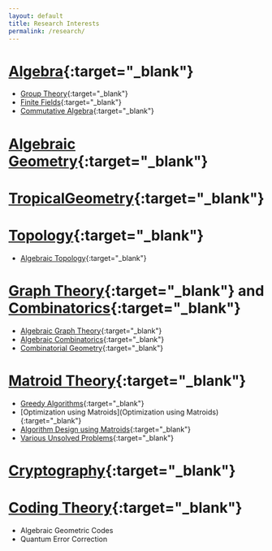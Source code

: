 ```yaml
---
layout: default
title: Research Interests
permalink: /research/
---
```




# [Algebra](https://mathworld.wolfram.com/Algebra.html){:target="_blank"}
- [Group Theory](https://mathworld.wolfram.com/Group.html){:target="_blank"}
- [Finite Fields](https://mathworld.wolfram.com/FiniteField.html){:target="_blank"}
- [Commutative Algebra](https://en.wikipedia.org/wiki/Commutative_algebra#:~:text=Commutative%20algebra%20is%20essentially%20the,important%20class%20of%20commutative%20rings.){:target="_blank"}

# [Algebraic Geometry](https://mathworld.wolfram.com/AlgebraicGeometry.html){:target="_blank"}

# [TropicalGeometry](https://en.wikipedia.org/wiki/Tropical_geometry){:target="_blank"}

# [Topology](https://mathworld.wolfram.com/Topology.html){:target="_blank"}
- [Algebraic Topology](https://mathworld.wolfram.com/AlgebraicTopology.html){:target="_blank"}

# [Graph Theory](https://mathworld.wolfram.com/Graph.html){:target="_blank"} and [Combinatorics](https://en.wikipedia.org/wiki/Combinatorics){:target="_blank"}
- [Algebraic Graph Theory](https://en.wikipedia.org/wiki/Algebraic_graph_theory){:target="_blank"}
- [Algebraic Combinatorics](https://en.wikipedia.org/wiki/Algebraic_combinatorics){:target="_blank"}
- [Combinatorial Geometry](https://en.wikipedia.org/wiki/Discrete_geometry){:target="_blank"}

# [Matroid Theory](https://en.wikipedia.org/wiki/Matroid){:target="_blank"}
- [Greedy Algorithms](https://en.wikipedia.org/wiki/Greedy_algorithm){:target="_blank"}
- [Optimization using Matroids](Optimization using Matroids){:target="_blank"}
- [Algorithm Design using Matroids](https://en.wikipedia.org/wiki/Algorithm#Design){:target="_blank"}
- [Various Unsolved Problems](http://www.openproblemgarden.org/category/matroid_theory){:target="_blank"}

# [Cryptography](https://en.wikipedia.org/wiki/Cryptography#Modern_cryptography){:target="_blank"}

# [Coding Theory](https://en.wikipedia.org/wiki/Coding_theory){:target="_blank"}
- Algebraic Geometric Codes
- Quantum Error Correction
